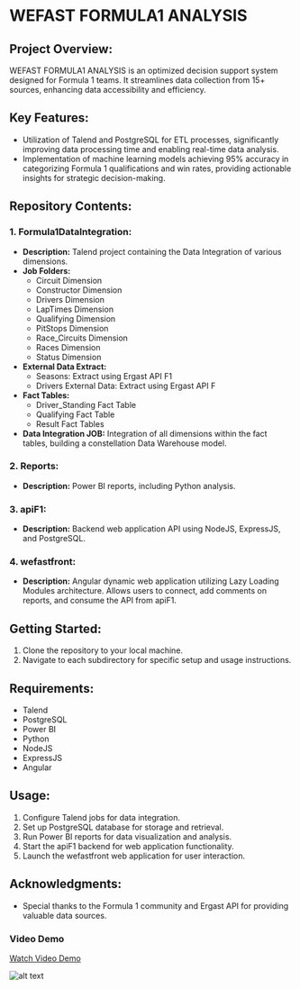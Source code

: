 # WEFAST FORMULA1 ANALYSIS

## Project Overview:
WEFAST FORMULA1 ANALYSIS is an optimized decision support system designed for Formula 1 teams. It streamlines data collection from 15+ sources, enhancing data accessibility and efficiency.

## Key Features:
- Utilization of Talend and PostgreSQL for ETL processes, significantly improving data processing time and enabling real-time data analysis.
- Implementation of machine learning models achieving 95% accuracy in categorizing Formula 1 qualifications and win rates, providing actionable insights for strategic decision-making.

## Repository Contents:

### 1. Formula1DataIntegration:
- **Description:** Talend project containing the Data Integration of various dimensions.
- **Job Folders:**
  - Circuit Dimension
  - Constructor Dimension
  - Drivers Dimension
  - LapTimes Dimension
  - Qualifying Dimension
  - PitStops Dimension
  - Race_Circuits Dimension
  - Races Dimension
  - Status Dimension
- **External Data Extract:**
  - Seasons: Extract using Ergast API F1
  - Drivers External Data: Extract using Ergast API F
- **Fact Tables:**
  - Driver_Standing Fact Table
  - Qualifying Fact Table
  - Result Fact Tables
- **Data Integration JOB:** Integration of all dimensions within the fact tables, building a constellation Data Warehouse model.

### 2. Reports:
- **Description:** Power BI reports, including Python analysis.

### 3. apiF1:
- **Description:** Backend web application API using NodeJS, ExpressJS, and PostgreSQL.

### 4. wefastfront:
- **Description:** Angular dynamic web application utilizing Lazy Loading Modules architecture. Allows users to connect, add comments on reports, and consume the API from apiF1.

## Getting Started:
1. Clone the repository to your local machine.
2. Navigate to each subdirectory for specific setup and usage instructions.

## Requirements:
- Talend
- PostgreSQL
- Power BI
- Python
- NodeJS
- ExpressJS
- Angular

## Usage:
1. Configure Talend jobs for data integration.
2. Set up PostgreSQL database for storage and retrieval.
3. Run Power BI reports for data visualization and analysis.
4. Start the apiF1 backend for web application functionality.
5. Launch the wefastfront web application for user interaction.

## Acknowledgments:
- Special thanks to the Formula 1 community and Ergast API for providing valuable data sources.

### Video Demo

[Watch Video Demo](https://drive.google.com/file/d/1F7tFp7naJQAZeQhvz3BJqcaET4pk3nZs/view?usp=sharing)

![alt text](https://github.com/WefastReports/WassimSlim21/blob/master/0.jpg?raw=true)

